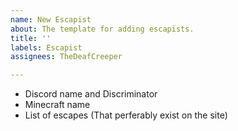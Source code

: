 ```yaml
---
name: New Escapist
about: The template for adding escapists.
title: ''
labels: Escapist
assignees: TheDeafCreeper

---
```


- Discord name and Discriminator
- Minecraft name
- List of escapes (That perferably exist on the site)
